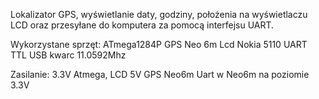 Lokalizator GPS, wyświetlanie daty, godziny, położenia na wyświetlaczu LCD oraz przesyłane do komputera za pomocą interfejsu UART.

Wykorzystane sprzęt:
	ATmega1284P
  GPS Neo 6m
  Lcd Nokia 5110
  UART TTL USB
  kwarc 11.0592Mhz

Zasilanie:
  3.3V
    Atmega, LCD
  5V
    GPS Neo6m
  Uart w Neo6m na poziomie 3.3V
